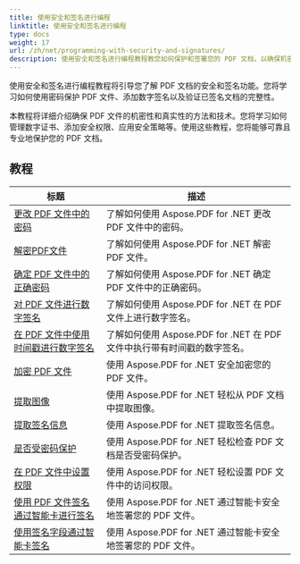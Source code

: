 ```yaml
---
title: 使用安全和签名进行编程
linktitle: 使用安全和签名进行编程
type: docs
weight: 17
url: /zh/net/programming-with-security-and-signatures/
description: 使用安全和签名进行编程教程教您如何保护和签署您的 PDF 文档，以确保机密性和真实性。
---
```

使用安全和签名进行编程教程将引导您了解 PDF 文档的安全和签名功能。您将学习如何使用密码保护 PDF 文件、添加数字签名以及验证已签名文档的完整性。

本教程将详细介绍确保 PDF 文件的机密性和真实性的方法和技术。您将学习如何管理数字证书、添加安全权限、应用安全策略等。使用这些教程，您将能够可靠且专业地保护您的 PDF 文档。

## 教程
| 标题 | 描述 |
| --- | --- | 
| [更改 PDF 文件中的密码](./change-password/) | 了解如何使用 Aspose.PDF for .NET 更改 PDF 文件中的密码。 |  
| [解密PDF文件](./decrypt/) | 了解如何使用 Aspose.PDF for .NET 解密 PDF 文件。 |  
| [确定 PDF 文件中的正确密码](./determine-correct-password/) | 了解如何使用 Aspose.PDF for .NET 确定 PDF 文件中的正确密码。 |  
| [对 PDF 文件进行数字签名](./digitally-sign/) | 了解如何使用 Aspose.PDF for .NET 在 PDF 文件上进行数字签名。 |  
| [在 PDF 文件中使用时间戳进行数字签名](./digitally-sign-with-time-stamp/) | 了解如何使用 Aspose.PDF for .NET 在 PDF 文件中执行带有时间戳的数字签名。 |  
| [加密 PDF 文件](./encrypt/) | 使用 Aspose.PDF for .NET 安全加密您的 PDF 文件。 |  
| [提取图像](./extracting-image/) | 使用 Aspose.PDF for .NET 轻松从 PDF 文档中提取图像。 |  
| [提取签名信息](./extract-signature-info/) | 使用 Aspose.PDF for .NET 提取签名信息。 |  
| [是否受密码保护](./is-password-protected/) | 使用 Aspose.PDF for .NET 轻松检查 PDF 文档是否受密码保护。 |  
| [在 PDF 文件中设置权限](./set-privileges/) | 使用 Aspose.PDF for .NET 轻松设置 PDF 文件中的访问权限。 |  
| [使用 PDF 文件签名通过智能卡进行签名](./sign-with-smart-card-using-pdf-file-signature/) | 使用 Aspose.PDF for .NET 通过智能卡安全地签署您的 PDF 文件。 |  
| [使用签名字段通过智能卡签名](./sign-with-smart-card-using-signature-field/) | 使用 Aspose.PDF for .NET 通过智能卡安全地签署您的 PDF 文件。 |  
